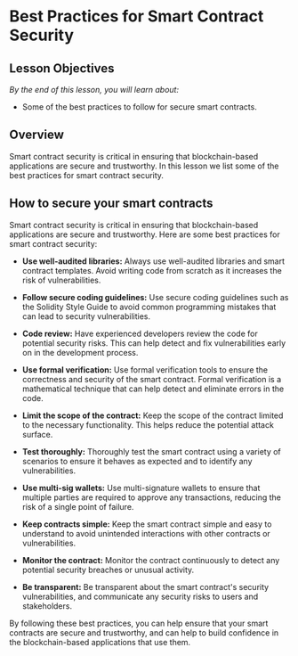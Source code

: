 # Best Practices for Smart Contract Security

## Lesson Objectives 
*By the end of this lesson, you will learn about:*

- Some of the best practices to follow for secure smart contracts.

## Overview
Smart contract security is critical in ensuring that blockchain-based applications are secure and trustworthy. In this lesson we list some of the best practices for smart contract security.

## How to secure your smart contracts

Smart contract security is critical in ensuring that blockchain-based applications are secure and trustworthy. Here are some best practices for smart contract security:

* **Use well-audited libraries:** Always use well-audited libraries and smart contract templates. Avoid writing code from scratch as it increases the risk of vulnerabilities.

* **Follow secure coding guidelines:** Use secure coding guidelines such as the Solidity Style Guide to avoid common programming mistakes that can lead to security vulnerabilities.

* **Code review:** Have experienced developers review the code for potential security risks. This can help detect and fix vulnerabilities early on in the development process.

* **Use formal verification:** Use formal verification tools to ensure the correctness and security of the smart contract. Formal verification is a mathematical technique that can help detect and eliminate errors in the code.

* **Limit the scope of the contract:** Keep the scope of the contract limited to the necessary functionality. This helps reduce the potential attack surface.

* **Test thoroughly:** Thoroughly test the smart contract using a variety of scenarios to ensure it behaves as expected and to identify any vulnerabilities.

* **Use multi-sig wallets:** Use multi-signature wallets to ensure that multiple parties are required to approve any transactions, reducing the risk of a single point of failure.

* **Keep contracts simple:** Keep the smart contract simple and easy to understand to avoid unintended interactions with other contracts or vulnerabilities.

* **Monitor the contract:** Monitor the contract continuously to detect any potential security breaches or unusual activity.

* **Be transparent:** Be transparent about the smart contract's security vulnerabilities, and communicate any security risks to users and stakeholders.

By following these best practices, you can help ensure that your smart contracts are secure and trustworthy, and can help to build confidence in the blockchain-based applications that use them.